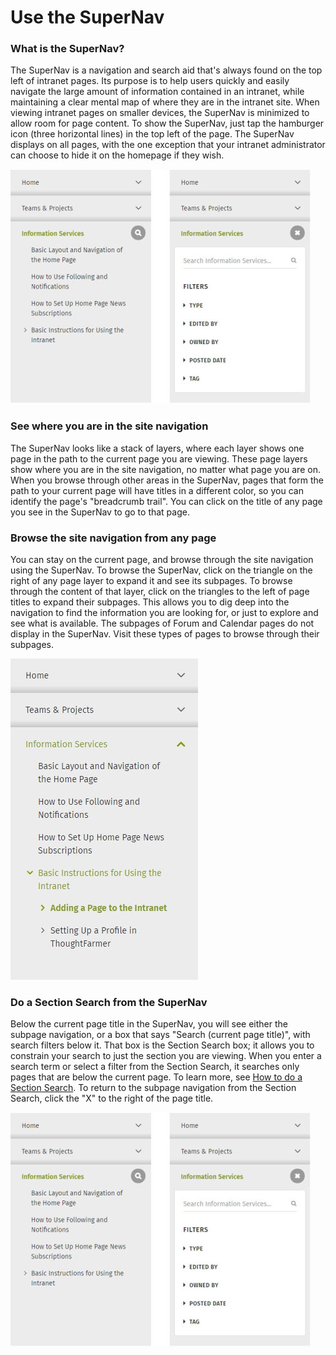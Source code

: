# Use the SuperNav

### What is the SuperNav?

The SuperNav is a navigation and search aid that's always found on the top left of intranet pages. Its purpose is to help users quickly and easily navigate the large amount of information contained in an intranet, while maintaining a clear mental map of where they are in the intranet site. When viewing intranet pages on smaller devices, the SuperNav is minimized to allow room for page content. To show the SuperNav, just tap the hamburger icon \(three horizontal lines\) in the top left of the page. The SuperNav displays on all pages, with the one exception that your intranet administrator can choose to hide it on the homepage if they wish.  
  


![](../../.gitbook/assets/1%20%2811%29.jpg)

### See where you are in the site navigation

The SuperNav looks like a stack of layers, where each layer shows one page in the path to the current page you are viewing. These page layers show where you are in the site navigation, no matter what page you are on. When you browse through other areas in the SuperNav, pages that form the path to your current page will have titles in a different color, so you can identify the page's "breadcrumb trail". You can click on the title of any page you see in the SuperNav to go to that page. 

### Browse the site navigation from any page

You can stay on the current page, and browse through the site navigation using the SuperNav. To browse the SuperNav, click on the triangle on the right of any page layer to expand it and see its subpages. To browse through the content of that layer, click on the triangles to the left of page titles to expand their subpages. This allows you to dig deep into the navigation to find the information you are looking for, or just to explore and see what is available. The subpages of Forum and Calendar pages do not display in the SuperNav. Visit these types of pages to browse through their subpages.

![](../../.gitbook/assets/2%20%2816%29.jpg)

### Do a Section Search from the SuperNav

Below the current page title in the SuperNav, you will see either the subpage navigation, or a box that says "Search \(current page title\)", with search filters below it. That box is the Section Search box; it allows you to constrain your search to just the section you are viewing. When you enter a search term or select a filter from the Section Search, it searches only pages that are below the current page. To learn more, see [How to do a Section Search](search-a-section.md). To return to the subpage navigation from the Section Search, click the "X" to the right of the page title.

![](../../.gitbook/assets/1%20%2846%29.jpg)

